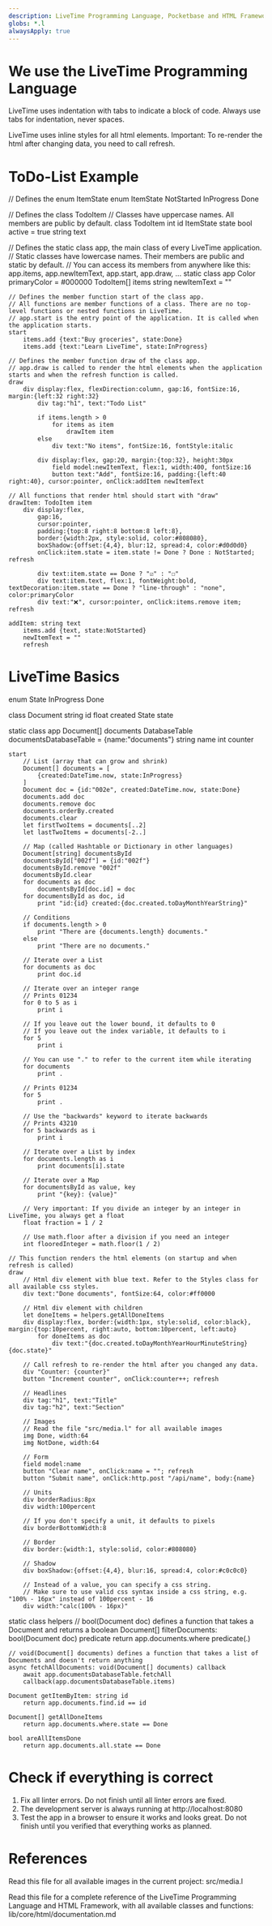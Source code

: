 ```yaml
---
description: LiveTime Programming Language, Pocketbase and HTML Framework
globs: *.l
alwaysApply: true
---
```

# We use the LiveTime Programming Language
LiveTime uses indentation with tabs to indicate a block of code. Always use tabs for indentation, never spaces. 

LiveTime uses inline styles for all html elements. Important: To re-render the html after changing data, you need to call refresh.

# ToDo-List Example
// Defines the enum ItemState
enum ItemState
	NotStarted
	InProgress
	Done

// Defines the class TodoItem
// Classes have uppercase names. All members are public by default.
class TodoItem
	int id
	ItemState state
	bool active = true
	string text

// Defines the static class app, the main class of every LiveTime application.
// Static classes have lowercase names. Their members are public and static by default.
// You can access its members from anywhere like this: app.items, app.newItemText, app.start, app.draw, ...
static class app
	Color primaryColor = #000000
	TodoItem[] items
	string newItemText = ""

	// Defines the member function start of the class app. 
	// All functions are member functions of a class. There are no top-level functions or nested functions in LiveTime.
	// app.start is the entry point of the application. It is called when the application starts.
	start
		items.add {text:"Buy groceries", state:Done}
		items.add {text:"Learn LiveTime", state:InProgress}

	// Defines the member function draw of the class app. 
	// app.draw is called to render the html elements when the application starts and when the refresh function is called.
	draw
		div display:flex, flexDirection:column, gap:16, fontSize:16, margin:{left:32 right:32}
			div tag:"h1", text:"Todo List"

			if items.length > 0
				for items as item
					drawItem item
			else
				div text:"No items", fontSize:16, fontStyle:italic

			div display:flex, gap:20, margin:{top:32}, height:30px
				field model:newItemText, flex:1, width:400, fontSize:16
				button text:"Add", fontSize:16, padding:{left:40 right:40}, cursor:pointer, onClick:addItem newItemText

	// All functions that render html should start with "draw"
	drawItem: TodoItem item
		div display:flex, 
			gap:16,
			cursor:pointer,
			padding:{top:8 right:8 bottom:8 left:8},
			border:{width:2px, style:solid, color:#808080},
			boxShadow:{offset:{4,4}, blur:12, spread:4, color:#d0d0d0}
			onClick:item.state = item.state != Done ? Done : NotStarted; refresh

			div text:item.state == Done ? "☑" : "☐"
			div text:item.text, flex:1, fontWeight:bold, textDecoration:item.state == Done ? "line-through" : "none", color:primaryColor
			div text:"❌", cursor:pointer, onClick:items.remove item; refresh

	addItem: string text
		items.add {text, state:NotStarted}
		newItemText = ""
		refresh

# LiveTime Basics
enum State
	InProgress
	Done

class Document
	string id
	float created
	State state

static class app
	Document[] documents
	DatabaseTable<Document> documentsDatabaseTable = {name:"documents"}
	string name
	int counter

	start
		// List (array that can grow and shrink)
		Document[] documents = [
			{created:DateTime.now, state:InProgress}
		]
		Document doc = {id:"002e", created:DateTime.now, state:Done}
		documents.add doc
		documents.remove doc
		documents.orderBy.created
		documents.clear
		let firstTwoItems = documents[..2]
		let lastTwoItems = documents[-2..]

		// Map (called Hashtable or Dictionary in other languages)
		Document[string] documentsById
		documentsById["002f"] = {id:"002f"}
		documentsById.remove "002f"
		documentsById.clear
		for documents as doc
			documentsById[doc.id] = doc
		for documentsById as doc, id
			print "id:{id} created:{doc.created.toDayMonthYearString}"

		// Conditions
		if documents.length > 0
			print "There are {documents.length} documents."
		else
			print "There are no documents."

		// Iterate over a List
		for documents as doc
			print doc.id

		// Iterate over an integer range
		// Prints 01234
		for 0 to 5 as i
			print i

		// If you leave out the lower bound, it defaults to 0
		// If you leave out the index variable, it defaults to i
		for 5
			print i

		// You can use "." to refer to the current item while iterating
		for documents
			print .

		// Prints 01234
		for 5
			print .
			
		// Use the "backwards" keyword to iterate backwards
		// Prints 43210
		for 5 backwards as i
			print i

		// Iterate over a List by index
		for documents.length as i
			print documents[i].state

		// Iterate over a Map
		for documentsById as value, key
			print "{key}: {value}"

		// Very important: If you divide an integer by an integer in LiveTime, you always get a float
		float fraction = 1 / 2

		// Use math.floor after a division if you need an integer
		int flooredInteger = math.floor(1 / 2)
		
	// This function renders the html elements (on startup and when refresh is called)
	draw
		// Html div element with blue text. Refer to the Styles class for all available css styles.
		div text:"Done documents", fontSize:64, color:#ff0000

		// Html div element with children
		let doneItems = helpers.getAllDoneItems
		div display:flex, border:{width:1px, style:solid, color:black}, margin:{top:10percent, right:auto, bottom:10percent, left:auto}
			for doneItems as doc
				div text:"{doc.created.toDayMonthYearHourMinuteString} {doc.state}"

		// Call refresh to re-render the html after you changed any data.
		div "Counter: {counter}"
		button "Increment counter", onClick:counter++; refresh
		
		// Headlines
		div tag:"h1", text:"Title"
		div tag:"h2", text:"Section"

		// Images
		// Read the file "src/media.l" for all available images 
		img Done, width:64
		img NotDone, width:64

		// Form
		field model:name
		button "Clear name", onClick:name = ""; refresh
		button "Submit name", onClick:http.post "/api/name", body:{name}

		// Units
		div borderRadius:8px
		div width:100percent

		// If you don't specify a unit, it defaults to pixels
		div borderBottomWidth:8

		// Border
		div border:{width:1, style:solid, color:#808080}

		// Shadow
		div boxShadow:{offset:{4,4}, blur:16, spread:4, color:#c0c0c0}

		// Instead of a value, you can specify a css string.
		// Make sure to use valid css syntax inside a css string, e.g. "100% - 16px" instead of 100percent - 16
		div width:"calc(100% - 16px)"

static class helpers
	// bool(Document doc) defines a function that takes a Document and returns a boolean
	Document[] filterDocuments: bool(Document doc) predicate
		return app.documents.where predicate(.)

	// void(Document[] documents) defines a function that takes a list of Documents and doesn't return anything
	async fetchAllDocuments: void(Document[] documents) callback
		await app.documentsDatabaseTable.fetchAll
		callback(app.documentsDatabaseTable.items)

	Document getItemByItem: string id
		return app.documents.find.id == id

	Document[] getAllDoneItems
		return app.documents.where.state == Done

	bool areAllItemsDone
		return app.documents.all.state == Done

# Check if everything is correct
1. Fix all linter errors. Do not finish until all linter errors are fixed.
2. The development server is always running at http://localhost:8080
3. Test the app in a browser to ensure it works and looks great. Do not finish until you verified that everything works as planned.

# References
Read this file for all available images in the current project:
src/media.l

Read this file for a complete reference of the LiveTime Programming Language and HTML Framework, with all available classes and functions:
lib/core/html/documentation.md
